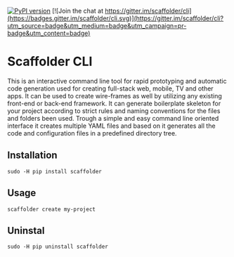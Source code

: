 [![PyPI version](https://badge.fury.io/py/scaffolder.svg)](https://pypi.python.org/pypi/scaffolder)
[![Join the chat at https://gitter.im/scaffolder/cli](https://badges.gitter.im/scaffolder/cli.svg)](https://gitter.im/scaffolder/cli?utm_source=badge&utm_medium=badge&utm_campaign=pr-badge&utm_content=badge)

# Scaffolder CLI

This is an interactive command line tool for rapid prototyping and automatic code generation used for creating full-stack web, mobile, TV and other apps. It can be used to create wire-frames as well by utilizing any existing front-end or back-end framework. It can generate boilerplate skeleton for your project according to strict rules and naming conventions for the files and folders been used. Trough a simple and easy command line oriented interface it creates multiple YAML files and based on it generates all the code and configuration files in a predefined directory tree.

## Installation

`sudo -H pip install scaffolder`

## Usage

`scaffolder create my-project`

## Uninstal

`sudo -H pip uninstall scaffolder`